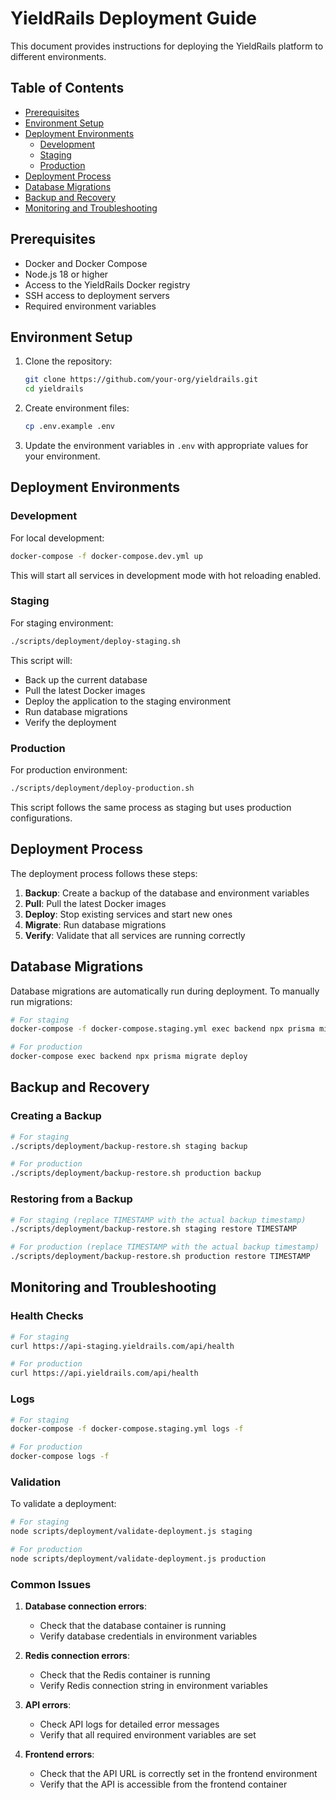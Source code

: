 # YieldRails Deployment Guide

This document provides instructions for deploying the YieldRails platform to different environments.

## Table of Contents

- [Prerequisites](#prerequisites)
- [Environment Setup](#environment-setup)
- [Deployment Environments](#deployment-environments)
  - [Development](#development)
  - [Staging](#staging)
  - [Production](#production)
- [Deployment Process](#deployment-process)
- [Database Migrations](#database-migrations)
- [Backup and Recovery](#backup-and-recovery)
- [Monitoring and Troubleshooting](#monitoring-and-troubleshooting)

## Prerequisites

- Docker and Docker Compose
- Node.js 18 or higher
- Access to the YieldRails Docker registry
- SSH access to deployment servers
- Required environment variables

## Environment Setup

1. Clone the repository:
   ```bash
   git clone https://github.com/your-org/yieldrails.git
   cd yieldrails
   ```

2. Create environment files:
   ```bash
   cp .env.example .env
   ```

3. Update the environment variables in `.env` with appropriate values for your environment.

## Deployment Environments

### Development

For local development:

```bash
docker-compose -f docker-compose.dev.yml up
```

This will start all services in development mode with hot reloading enabled.

### Staging

For staging environment:

```bash
./scripts/deployment/deploy-staging.sh
```

This script will:
- Back up the current database
- Pull the latest Docker images
- Deploy the application to the staging environment
- Run database migrations
- Verify the deployment

### Production

For production environment:

```bash
./scripts/deployment/deploy-production.sh
```

This script follows the same process as staging but uses production configurations.

## Deployment Process

The deployment process follows these steps:

1. **Backup**: Create a backup of the database and environment variables
2. **Pull**: Pull the latest Docker images
3. **Deploy**: Stop existing services and start new ones
4. **Migrate**: Run database migrations
5. **Verify**: Validate that all services are running correctly

## Database Migrations

Database migrations are automatically run during deployment. To manually run migrations:

```bash
# For staging
docker-compose -f docker-compose.staging.yml exec backend npx prisma migrate deploy

# For production
docker-compose exec backend npx prisma migrate deploy
```

## Backup and Recovery

### Creating a Backup

```bash
# For staging
./scripts/deployment/backup-restore.sh staging backup

# For production
./scripts/deployment/backup-restore.sh production backup
```

### Restoring from a Backup

```bash
# For staging (replace TIMESTAMP with the actual backup timestamp)
./scripts/deployment/backup-restore.sh staging restore TIMESTAMP

# For production (replace TIMESTAMP with the actual backup timestamp)
./scripts/deployment/backup-restore.sh production restore TIMESTAMP
```

## Monitoring and Troubleshooting

### Health Checks

```bash
# For staging
curl https://api-staging.yieldrails.com/api/health

# For production
curl https://api.yieldrails.com/api/health
```

### Logs

```bash
# For staging
docker-compose -f docker-compose.staging.yml logs -f

# For production
docker-compose logs -f
```

### Validation

To validate a deployment:

```bash
# For staging
node scripts/deployment/validate-deployment.js staging

# For production
node scripts/deployment/validate-deployment.js production
```

### Common Issues

1. **Database connection errors**:
   - Check that the database container is running
   - Verify database credentials in environment variables

2. **Redis connection errors**:
   - Check that the Redis container is running
   - Verify Redis connection string in environment variables

3. **API errors**:
   - Check API logs for detailed error messages
   - Verify that all required environment variables are set

4. **Frontend errors**:
   - Check that the API URL is correctly set in the frontend environment
   - Verify that the API is accessible from the frontend container